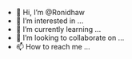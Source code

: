 - 👋 Hi, I’m @Ronidhaw
- 👀 I’m interested in ...
- 🌱 I’m currently learning ...
- 💞️ I’m looking to collaborate on ...
- 📫 How to reach me ...

<!---
Ronidhaw/Ronidhaw is a ✨ special ✨ repository because its `README.md` (this file) appears on your GitHub profile.
You can click the Preview link to take a look at your changes.
--->
